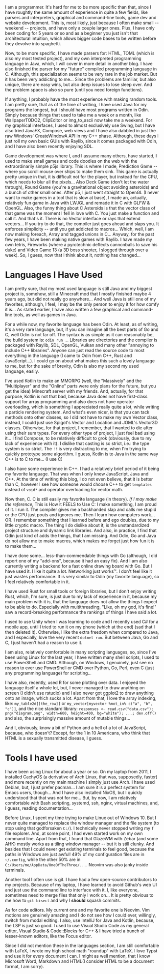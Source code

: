 
I am a programmer. It's hard for me to be more specific than that, since I have roughtly the same amount of experience in quite a few fields, like parsers and interpreters, graphical and command-line tools, game dev and website development. This is, most likely, just because I often make small -- weekend -- projects, and have only a couple larger ones. Plus, I have only been coding for 5 years or so and as a beginner you just isn't that architectural intuition, which allows bigger code bases to be written before they devolve into spaghetti.

Now, to be more specific, I have made parsers for: HTML, TOML (which is also my most tested project), and my own interpreted programming language in Java, which, I will cover in more detail in another blog. I have also finished the parser for my "future" compiled programming language in C. Although, this specialization seems to be very rare in the job market. But it has been very addicting to me... Since the problems are familiar, but also unique, there are easy wins, but also deep issues to lose sleep over. And the problem space is also so pure (until you need foreign functions).

If anything, I probably have the most experience with making random tools. I am pretty sure, that as of the time of writing, I have used Java for my programs the longest, but I should have most programs written in Odin. Simply because things that used to take me a week or a month, like WallpaperTODO2, ClipEditor or img_to_ascii now take me a weekend. For my graphical interfaces, I used to almost exclusively use Swing, but I have also tried JavaFX, Compose, web views and I have also dabbled in just the raw Windows' CreateWindowA API in my C++ phase. Although, these days I just roll my own basic GUIs with Raylib, since it comes packaged with Odin, and I have also been recently enjoying SDL. 

Game development was where I, and I assume many others, have started, I used to make small games and code doodles on the web with the extraordinarily simple p5js library. This is where I made, Prediction Game -- where you scroll mouse over ships to make them sink. This game is actually pretty unique in that, it is difficult not for the player, but instead for the CPU, which needs to blur all the pixels... Also Deck Game (don't let the water through), Round Game (you're a gravitational object avoiding asteroids) and a bunch of other small ones. After p5, I just went straight to OpenGL (I never want to make games in a tool that is slow at base), I made an, actually, relatively fun game in Java with LWJGL and remade it in C with GLFW & OpenGL. Also, the funny thing about C Asteroids is that the vector class of that game was the moment I fell in love with C. You just make a function and call it. And that's it. There is no Vector interface or rays that extend vectors... If you try to do that, the compiler just goes ahead and slaps you. It enforces simplicity -- until you get addicted to macros... Which, well, I am now making foreach, Array<T> and tagged unions in C... Anyway, for the past few years, I have been making native games with Raylib. I have made my own tetris, Fireworks (where a pyrotechnic deflects cannonballs to save his duke) and Video Game 13 (a 3D boss shooter, I slogged through over a week). So, I guess, now that I think about it, nothing has changed... 

# Languages I Have Used

I am pretty sure, that my most used language is still Java and my biggest project is, somehow, still a Minecraft mod that I mostly finished maybe 4 years ago, but did not really go anywhere... And well Java is still one of my favorites, although, I feel, I may be the only person to enjoy it for how comfy it is... As stated earlier, I have also written a few graphical and command-line tools, as well as games in Java.

For a while now, my favorite language has been Odin. At least, as of writing, it's a very rare language, but, if you can imagine all the best parts of Go and C, well Odin is not far off. The syntax is as simple as it can reasonably be, the build system is: `odin run .`. Libraries are directories and the compiler is packaged with Raylib, SDL, OpenGL, Vulkan and many other "annoying to include C++ libraries". Anyone can just read the source code to most everything in the language (I came to Odin from C++, Rust and JavaScript...). I could go on about what makes this such a lovely language to me, but for the sake of brevity, Odin is also my second my used language, easily.

I've used Kotlin to make an MMORPG (well, the "Massively" and the "Multiplayer" and the "Online" parts were only plans for the future, but you get the idea) Minecraft server with my friends. And, actually, for that purpose, Kotlin is not that bad, because Java does not have first-class support for array programming and also does not have operator overloading, which is something I appreciated really quite a lot, while writing
a particle rendering system. And what's even nicer, is that you can tack methods onto other classes, so I did not have to make my own Vector class, instead, I could just use Spigot's Vector and Location and JOML's Vector3D classes. Otherwise, for that project, I remember, that I wanted to die after using their sum types. For every other type of project, I just feel bad using it... I find Compose, to be relatively difficult to grok (obviously, due to my lack of experience with it).  I dislike that casting is so strict, i.e.: the type system is so strict. The `!!` is very distracting to me, when I'm trying to quickly prototype some algorithm. I guess, Kotlin is to Java in the same way C++ is to C to me... (I use C)

I also have some experience in C++. I had a relatively brief period of it being my favorite language. That was when I only knew JavaScript, Java and C++. At the time of writing this blog, I do not even believe, that it is better than C, however I see how someone would choose C++ to get `templates` instead of `void*` and operator overloading for vector math.

Now then, C. C is still easily my favorite language (in theory). _If I may make the reference_, This is How it FEELS to Use C: I make something, I am proud of it. I run it. The compiler gives me a backhanded slap and calls me stupid or the CPU just pouts and ignores me. Then I learn how computers work... OR. I remember something that I learned before and ego doubles, due to my little cryptic macro. The thing I do dislike about it, is the unstandardized project structure and dynamic link libraries. And also, in practice, I find that Odin just kind of adds the things, that I am missing. And Odin, Go and Java do not allow me to make macros, which makes me forget just how fun it is to make them... 

I have done some... less-than-commendable things with Go (although, I did report one of my "add-ons", because it had an easy fix). And I am also currently writing a backend for a fast online drawing board with Go. But I have used it. I like it quite a lot. Networking just works™. I don't feel like it just wastes performance. It is very similar to Odin (my favorite language), so I feel relatively comfortable in it. 

I have used Rust for small tools or foreign libraries, but I don't enjoy writing Rust, which, I'm sure, is just due to my lack of experience in it, because my main problem with it is, that the language does not allow the things I expect to be able to do. Especially with multithreading, "Like, oh my god, it's fine!" saw a record-breaking performance the rankings of things I have said a lot.

I used to use Unity when I was learning to code and I recently used C# for a mobile app, until I tried to run it on my phone (which at the end) (sad that I then deleted it). Otherwise, I like the extra freedom when compared to Java, and I especially, love the very recent `dotnet run`. But between Java, Go and C, I just haven't had a reason to use it.

I am also, relatively comfortable in many scripting languages, so, since I've been using Linux for the last year, I have written many shell scripts, I used to use PowerShell and CMD. Although, on Windows, I genuinely, just see no reason to ever use PowerShell or CMD over Python, Go, Perl, even C (just any programming language) for scripting...

I have also, recently, used R for some plotting over data. I enjoyed the language itself a whole lot, but, I never managed to draw anything on screen (I didn't use rstudio) and I also never got ggplot2 to draw anything onto an image, which sucks a lot. Apart from that, I love the array indexing, like: `my_table2d[[the_row]]` or `my_vector[myvector %not_in% c("a", "b", "c")]`, and the nice standard library: `responses <- read.csv("data.csv"); png("diagram.png", width=600, height=400, bg="white"); ...; dev.off()` and also, the surprisingly massive amount of mutable things...

And I, obviously, know a bit of Python and a hell of a lot of JavaScript, because, who doesn't? 
Except, for the 1 in 10 Americans, who think that HTML is a sexually transmitted disease, I guess.

# Tools I have used

I have been using Linux for about a year or so. On my laptop from 2011, I installed CachyOS (a derivative of Arch Linux, that was, supposedly, faster) and more recently on my main machine I simply just use Arch. I have used Debian,
but, I just prefer pacman... I am sure it is a perfect system for Emacs users, though... And I have also installed NixOS, but I quickly understood that that was not for me... But, by now, I am relatively comfortable with Bash scripting, systemd, ssh, nginx, virtual machines, and, I guess, reading documentation...

Before Linux, I spent my time trying to make Linux out of Windows 10. But I never quite managed to replace the window manager and the file system (to stop using that godforsaken `C:/`). I technically never stopped writing my `f` file explorer. And, at some point, I had even started work on my own command line. Apart from that, I found that GlazeWM with Zebar (and some AHK) mostly works as a tiling window manager -- but it is still clunky. And besides that I could never get existing terminals to feel good, because the paths in Windows are just awful! 49% of my configuration files are in `~/.config`, while the other 50% are in `C:/Users/me/AppData/OneOfTheThree/...`. Neovim was also janky inside terminals.

Another tool I often use is git. I have had a few open-source contributors to my projects. Because of my laptop, I have learned to avoid Github's web UI and just use the command line to interface with it. I, like everyone, sometimes need to merge files that only I work on... It is pretty obvious to me how to `git bisect` and why I **should** squash commits.

As for code editors. My current one and my favorite one is Neovim. Vim motions are genuinely amazing and I do not see how I could ever, willingly, switch from modal editing. I also, use IntelliJ for Java and Kotlin, because, the LSP is just so good. I used to use Visual Studio Code as my general editor, Visual Studio & Code::Blocks for C++ & I have tried a bunch of lesser-known editors, like the Focus editor. 

Since I did not mention these in the languages section, I am still comfortable with LaTeX, I wrote my high school math "roundup" with LaTeX. I love Typst and use it for every document I can. I might as well mention, that I know Microsoft Word, Markdown and HTML(I consider HTML to be a document format, I am sorry).
